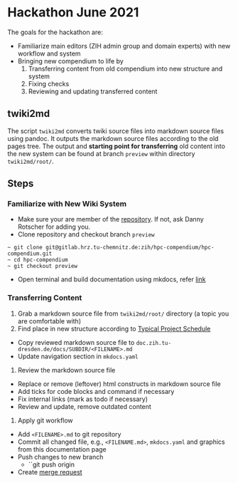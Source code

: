 # Hackathon June 2021

The goals for the hackathon are:

* Familiarize main editors (ZIH admin group and domain experts) with new workflow and system
* Bringing new compendium to life by
  1. Transferring content from old compendium into new structure and system
  1. Fixing checks
  1. Reviewing and updating transferred content

## twiki2md

The script `twiki2md` converts twiki source files into markdown source files using pandoc. It outputs the
markdown source files according to the old pages tree. The output and **starting point for transferring**
old content into the new system can be found at branch `preview` within directory `twiki2md/root/`.

## Steps

### Familiarize with New Wiki System

* Make sure your are member of the [repository](https://gitlab.hrz.tu-chemnitz.de/zih/hpc-compendium/hpc-compendium).
  If not, ask Danny Rotscher for adding you.
* Clone repository and checkout branch `preview`

```Shell Session
~ git clone git@gitlab.hrz.tu-chemnitz.de:zih/hpc-compendium/hpc-compendium.git
~ cd hpc-compendium
~ git checkout preview
```

* Open terminal and build documentation using mkdocs, refer [link](README.md#preview-using-mkdocs)


### Transferring Content




1. Grab a markdown source file from `twiki2md/root/` directory (a topic you are comfortable with)
1. Find place in new structure according to
[Typical Project Schedule](https://doc.zih.tu-dresden.de/hpc-wiki/bin/view/Compendium/TypicalProjectSchedule)
  * Copy reviewed markdown source file to `doc.zih.tu-dresden.de/docs/SUBDIR/<FILENAME>.md`
  * Update navigation section in `mkdocs.yaml`
1. Review the markdown source file
  * Replace or remove (leftover) html constructs in markdown source file
  * Add ticks for code blocks and command if necessary
  * Fix internal links (mark as todo if necessary)
  * Review and update, remove outdated content
1. Apply git workflow
  * Add `<FILENAME>.md` to git repository
  * Commit all changed file, e.g., `<FILENAME.md>`, `mkdocs.yaml` and graphics from this documentation
      page
  * Push changes to new branch
    * ``git push origin 
  * Create [merge request](https://gitlab.hrz.tu-chemnitz.de/zih/hpc-compendium/hpc-compendium/-/merge_requests)
